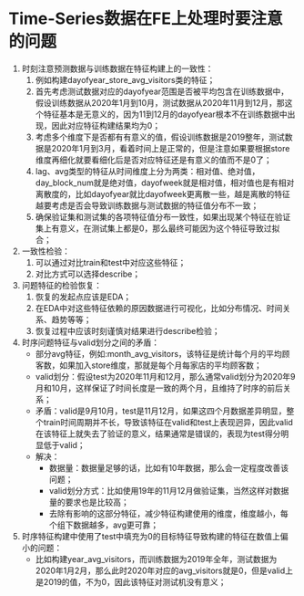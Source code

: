 # Time-Series数据在FE上处理时要注意的问题

1. 时刻注意预测数据与训练数据在特征构建上的一致性：
    1. 例如构建dayofyear_store_avg_visitors类的特征；
    2. 首先考虑测试数据对应的dayofyear范围是否被平均包含在训练数据中，假设训练数据从2020年1月到10月，测试数据从2020年11月到12月，那这个特征基本是无意义的，因为11到12月的dayofyear根本不在训练数据中出现，因此对应特征构建结果均为0；
    3. 考虑多个维度下是否都有有意义的值，假设训练数据是2019整年，测试数据是2020年1月到3月，看着时间上是正常的，但是注意如果要根据store维度再细化就要看细化后是否对应特征还是有意义的值而不是0了；
    4. lag、avg类型的特征从时间维度上分为两类：相对值、绝对值，day_block_num就是绝对值，dayofweek就是相对值，相对值也是有相对离散度的，比如dayofyear就比dayofweek更离散一些，越是离散的特征越要考虑是否会导致训练数据与测试数据的特征值分布不一致；
    5. 确保验证集和测试集的各项特征值分布一致性，如果出现某个特征在验证集上有意义，在测试集上都是0，那么最终可能因为这个特征导致过拟合；
2. 一致性检验：
    1. 可以通过对比train和test中对应这些特征；
    2. 对比方式可以选择describe；
3. 问题特征的检验恢复：
    1. 恢复的发起点应该是EDA；
    2. 在EDA中对这些特征依赖的原因数据进行可视化，比如分布情况、时间关系、趋势等等；
    3. 恢复过程中应该时刻谨慎对结果进行describe检验；
4. 时序问题特征与valid划分之间的矛盾：
    - 部分avg特征，例如:month_avg_visitors，该特征是统计每个月的平均顾客数，如果加入store维度，那就是每个月每家店的平均顾客数；
    - valid划分：假设test为2020年11月和12月，那么通常valid划分为2020年9月和10月，这样保证了时间长度是一致的两个月，且维持了时序的前后关系；
    - 矛盾：valid是9月10月，test是11月12月，如果这四个月数据差异明显，整个train时间周期并不长，导致该特征在valid和test上表现迥异，因此valid在该特征上就失去了验证的意义，结果通常是错误的，表现为test得分明显低于valid；
    - 解决：
        - 数据量：数据量足够的话，比如有10年数据，那么会一定程度改善该问题；
        - valid划分方式：比如使用19年的11月12月做验证集，当然这样对数据量的要求也是比较高；
        - 去除有影响的这部分特征，减少特征构建使用的维度，维度越小，每个组下数据越多，avg更可靠；
5. 时序特征构建中使用了test中填充为0的目标特征导致构建的特征在数值上偏小的问题：
    - 比如构建year_avg_visitors，而训练数据为2019年全年，测试数据为2020年1月2月，那么此时2020年对应的avg_visitors就是0，但是valid上是2019的值，不为0，因此该特征对测试机没有意义；
